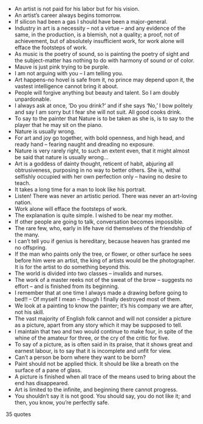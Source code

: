  - An artist is not paid for his labor but for his vision.
 - An artist’s career always begins tomorrow.
 - If silicon had been a gas I should have been a major-general.
 - Industry in art is a necessity – not a virtue – and any evidence of the same, in the production, is a blemish, not a quality; a proof, not of achievement, but of absolutely insufficient work, for work alone will efface the footsteps of work.
 - As music is the poetry of sound, so is painting the poetry of sight and the subject-matter has nothing to do with harmony of sound or of color.
 - Mauve is just pink trying to be purple.
 - I am not arguing with you – I am telling you.
 - Art happens-no hovel is safe from it, no prince may depend upon it, the vastest intelligence cannot bring it about.
 - People will forgive anything but beauty and talent. So I am doubly unpardonable.
 - I always ask at once, ‘Do you drink?’ and if she says ‘No,’ I bow politely and say I am sorry but I fear she will not suit. All good cooks drink.
 - To say to the painter that Nature is to be taken as she is, is to say to the player that he may sit on the piano.
 - Nature is usually wrong.
 - For art and joy go together, with bold openness, and high head, and ready hand – fearing naught and dreading no exposure.
 - Nature is very rarely right, to such an extent even, that it might almost be said that nature is usually wrong...
 - Art is a goddess of dainty thought, reticent of habit, abjuring all obtrusiveness, purposing in no way to better others. She is, withal selfishly occupied with her own perfection only – having no desire to teach.
 - It takes a long time for a man to look like his portrait.
 - Listen! There was never an artistic period. There was never an art-loving nation.
 - Work alone will efface the footsteps of work.
 - The explanation is quite simple. I wished to be near my mother.
 - If other people are going to talk, conversation becomes impossible.
 - The rare few, who, early in life have rid themselves of the friendship of the many.
 - I can’t tell you if genius is hereditary, because heaven has granted me no offspring.
 - If the man who paints only the tree, or flower, or other surface he sees before him were an artist, the king of artists would be the photographer. It is for the artist to do something beyond this.
 - The world is divided into two classes – invalids and nurses.
 - The work of a master reeks not of the sweat of the brow – suggests no effort – and is finished from its beginning.
 - I remember that at one time I always made a drawing before going to bed!! – Of myself I mean – though I finally destroyed most of them.
 - We look at a painting to know the painter; it’s his company we are after, not his skill.
 - The vast majority of English folk cannot and will not consider a picture as a picture, apart from any story which it may be supposed to tell.
 - I maintain that two and two would continue to make four, in spite of the whine of the amateur for three, or the cry of the critic for five.
 - To say of a picture, as is often said in its praise, that it shows great and earnest labour, is to say that it is incomplete and unfit for view.
 - Can’t a person be born where they want to be born?
 - Paint should not be applied thick. It should be like a breath on the surface of a pane of glass.
 - A picture is finished when all trace of the means used to bring about the end has disappeared.
 - Art is limited to the infinite, and beginning there cannot progress.
 - You shouldn’t say it is not good. You should say, you do not like it; and then, you know, you’re perfectly safe.

35 quotes